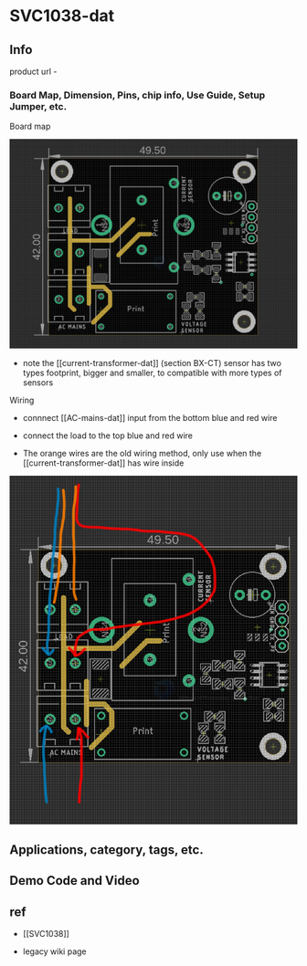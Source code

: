 
# SVC1038-dat

## Info

product url - 

### Board Map, Dimension, Pins, chip info, Use Guide, Setup Jumper, etc.

Board map 

![](2025-06-07-17-30-01.png)

- note the [[current-transformer-dat]] (section BX-CT) sensor has two types footprint, bigger and smaller, to compatible with more types of sensors

Wiring 

- connnect [[AC-mains-dat]] input from the bottom blue and red wire 
- connect the load to the top blue and red wire

- The orange wires are the old wiring method, only use when the [[current-transformer-dat]] has wire inside

![](2025-06-07-17-35-24.png)

## Applications, category, tags, etc. 

## Demo Code and Video

## ref 

- [[SVC1038]] 

- legacy wiki page 

